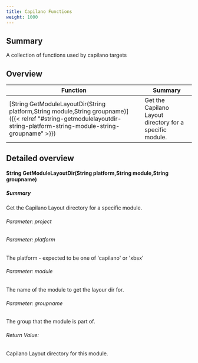 ```yaml
---
title: Capilano Functions
weight: 1000
---
```

## Summary ##
A collection of functions used by capilano targets


## Overview ##
| Function | Summary |
| -------- | ------- |
| [String GetModuleLayoutDir(String platform,String module,String groupname)]({{< relref "#string-getmodulelayoutdir-string-platform-string-module-string-groupname" >}}) | Get the Capilano Layout directory for a specific module. |
## Detailed overview ##
#### String GetModuleLayoutDir(String platform,String module,String groupname) ####
##### Summary #####
Get the Capilano Layout directory for a specific module.

###### Parameter:  project ######


###### Parameter:  platform ######
The platform - expected to be one of &#39;capilano&#39; or &#39;xbsx&#39;

###### Parameter:  module ######
The name of the module to get the layour dir for.

###### Parameter:  groupname ######
The group that the module is part of.

###### Return Value: ######
Capilano Layout directory for this module.




